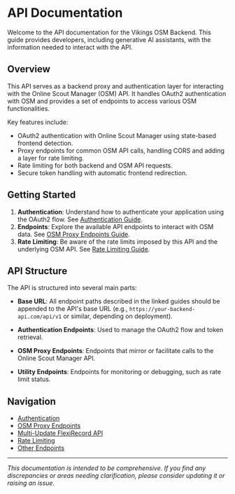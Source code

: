 # API Documentation

Welcome to the API documentation for the Vikings OSM Backend. This guide provides developers, including generative AI assistants, with the information needed to interact with the API.

## Overview

This API serves as a backend proxy and authentication layer for interacting with the Online Scout Manager (OSM) API. It handles OAuth2 authentication with OSM and provides a set of endpoints to access various OSM functionalities.

Key features include:

*   OAuth2 authentication with Online Scout Manager using state-based frontend detection.
*   Proxy endpoints for common OSM API calls, handling CORS and adding a layer for rate limiting.
*   Rate limiting for both backend and OSM API requests.
*   Secure token handling with automatic frontend redirection.

## Getting Started

1.  **Authentication**: Understand how to authenticate your application using the OAuth2 flow. See [Authentication Guide](./api/auth.md).
2.  **Endpoints**: Explore the available API endpoints to interact with OSM data. See [OSM Proxy Endpoints Guide](./api/osm_proxy.md).
3.  **Rate Limiting**: Be aware of the rate limits imposed by this API and the underlying OSM API. See [Rate Limiting Guide](./api/rate_limiting.md).

## API Structure

The API is structured into several main parts:

*   **Base URL**: All endpoint paths described in the linked guides should be appended to the API's base URL (e.g., `https://your-backend-api.com/api/v1` or similar, depending on deployment).

*   **Authentication Endpoints**: Used to manage the OAuth2 flow and token retrieval.
*   **OSM Proxy Endpoints**: Endpoints that mirror or facilitate calls to the Online Scout Manager API.
*   **Utility Endpoints**: Endpoints for monitoring or debugging, such as rate limit status.

## Navigation

*   [Authentication](./api/auth.md)
*   [OSM Proxy Endpoints](./api/osm_proxy.md)
*   [Multi-Update FlexiRecord API](./API_GUIDE_MULTI_UPDATE.md)
*   [Rate Limiting](./api/rate_limiting.md)
*   [Other Endpoints](./api/other_endpoints.md)

---

*This documentation is intended to be comprehensive. If you find any discrepancies or areas needing clarification, please consider updating it or raising an issue.*
